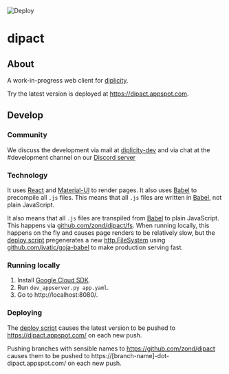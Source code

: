 ![Deploy](https://github.com/zond/dipact/workflows/Deploy/badge.svg)

# dipact

## About

A work-in-progress web client for [diplicity](https://github.com/zond/diplicity).

Try the latest version is deployed at https://dipact.appspot.com.

## Develop

### Community

We discuss the development via mail at [diplicity-dev](https://groups.google.com/forum/#!forum/diplicity-dev)
and via chat at the #development channel on our [Discord server](https://discord.gg/QETtwGR)

### Technology

It uses [React](https://reactjs.org/) and [Material-UI](https://material-ui.com/) to render pages.
It also uses [Babel](https://babeljs.io/) to precompile all `.js` files.
This means that all `.js` files are written in [Babel](https://babeljs.io/), not plain JavaScript.

It also means that all `.js` files are transpiled from [Babel](https://babeljs.io/) to plain JavaScript.
This happens via [github.com/zond/dipact/fs](https://godoc.org/github.com/zond/dipact/fs#FileSystem).
When running locally, this happens on the fly and causes page renders to be relatively slow, but the
[deploy script](https://github.com/zond/dipact/blob/master/.github/workflows/deploy.yml) pregenerates
a new [http.FileSystem](https://golang.org/pkg/net/http/#FileSystem) using
[github.com/jvatic/goja-babel](https://github.com/jvatic/goja-babel) to make production serving fast.

### Running locally

1. Install [Google Cloud SDK](https://cloud.google.com/sdk/docs).
2. Run `dev_appserver.py app.yaml`.
3. Go to http://localhost:8080/.

### Deploying

The [deploy script](https://github.com/zond/dipact/blob/master/.github/workflows/deploy.yml) causes
the latest version to be pushed to https://dipact.appspot.com/ on each new push.

Pushing branches with sensible names to https://github.com/zond/dipact causes them to be pushed to
https://[branch-name]-dot-dipact.appspot.com/ on each new push.
